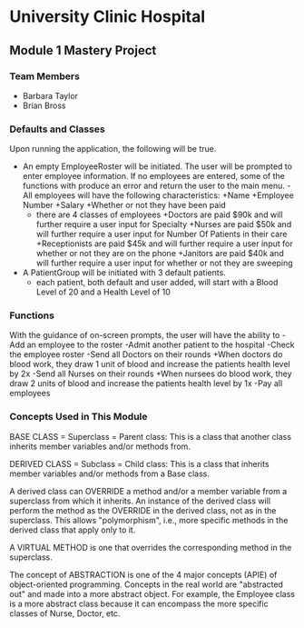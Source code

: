 # University Clinic Hospital

## Module 1 Mastery Project

### Team Members

- Barbara Taylor
- Brian Bross

### Defaults and Classes
Upon running the application, the following will be true.
- An empty EmployeeRoster will be initiated.  The user will be prompted to enter employee information.  If no employees are entered, some of the functions with produce an error and return the user to the main menu.
    -All employees will have the following characteristics:
        +Name
        +Employee Number
        +Salary
        +Whether or not they have been paid
    - there are 4 classes of employees
        +Doctors are paid $90k and will further require a user input for Specialty
        +Nurses are paid $50k and will further require a user input for Number Of Patients in their care
        +Receptionists are paid $45k and will further require a user input for whether or not they are on the phone
        +Janitors are paid $40k and will further require a user input for whether or not they are sweeping
- A PatientGroup will be initiated with 3 default patients.
    - each patient, both default and user added, will start with a Blood Level of 20 and a Health Level of 10

### Functions
With the guidance of on-screen prompts, the user will have the ability to
    -Add an employee to the roster
    -Admit another patient to the hospital
    -Check the employee roster
    -Send all Doctors on their rounds
        +When doctors do blood work, they draw 1 unit of blood and increase the patients health level by 2x
    -Send all Nurses on their rounds
        +When nursees do blood work, they draw 2 units of blood and increase the patients health level by 1x
    -Pay all employees
        
### Concepts Used in This Module

BASE CLASS = Superclass = Parent class: This is a class that another class inherits member variables and/or methods from.

DERIVED CLASS = Subclass = Child class: This is a class that inherits member variables and/or methods from a Base class.

A derived class can OVERRIDE a method and/or a member variable from a superclass from which it inherits. An instance of the derived class will perform the method as the OVERRIDE in the derived class, not as in the superclass. This allows "polymorphism", i.e., more specific methods in the derived class that apply only to it.

A VIRTUAL METHOD is one that overrides the corresponding method in the superclass.

The concept of ABSTRACTION is one of the 4 major concepts (APIE) of object-oriented programming. Concepts in the real world are "abstracted out" and made into a more abstract object. For example, the Employee class is a more abstract class because it can encompass the more specific classes of Nurse, Doctor, etc.
                
